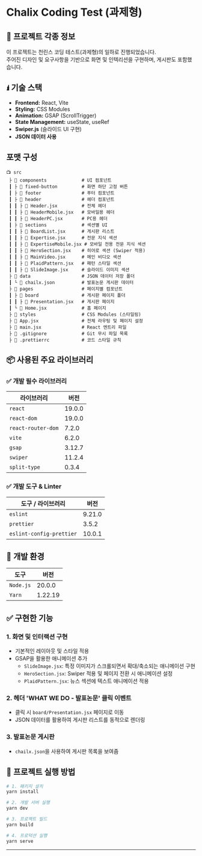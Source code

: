 # Chalix Coding Test (과제형)

## 📌 프로젝트 각종 정보
이 프로젝트는 천린스 코딩 테스트(과제형)의 일하로 진행되었습니다.  
주어진 디자인 및 요구사항을 기반으로 화면 및 인텍리션을 구현하며, 게시판도 포함했습니다.

## 🖠 기술 스택
- **Frontend:** React, Vite
- **Styling:** CSS Modules
- **Animation:** GSAP (ScrollTrigger)
- **State Management:** useState, useRef
- **Swiper.js** (슬라이드 UI 구현)
- **JSON 데이터 사용**

## 포맷 구성
```
📺 src
 ├ 📂 components             # UI 컴포넌트
 ┃ ├ 📂 fixed-button         # 화면 하단 고정 버튼
 ┃ ├ 📂 footer               # 푸터 컴포넌트
 ┃ ├ 📂 header               # 헤더 컴포넌트
 ┃ ┃ ├ 📄 Header.jsx         # 전체 헤더
 ┃ ┃ ├ 📄 HeaderMobile.jsx   # 모바일용 헤더
 ┃ ┃ ├ 📄 HeaderPC.jsx       # PC용 헤더
 ┃ ├ 📂 sections             # 섹션별 UI
 ┃ ┃ ├ 📄 BoardList.jsx      # 게시판 리스트
 ┃ ┃ ├ 📄 Expertise.jsx      # 전문 지식 섹션
 ┃ ┃ ├ 📄 ExpertiseMobile.jsx # 모바일 전용 전문 지식 섹션
 ┃ ┃ ├ 📄 HeroSection.jsx    # 히어로 섹션 (Swiper 적용)
 ┃ ┃ ├ 📄 MainVideo.jsx      # 메인 비디오 섹션
 ┃ ┃ ├ 📄 PlaidPattern.jsx   # 패턴 스타일 섹션
 ┃ ┃ ├ 📄 SlideImage.jsx     # 슬라이드 이미지 섹션
 ├ 📂 data                   # JSON 데이터 저장 폴더
 ┃ └ 📄 chailx.json          # 발표논문 게시판 데이터
 ├ 📂 pages                  # 페이지별 컴포넌트
 ┃ ├ 📂 board                # 게시판 페이지 폴더
 ┃ ┃ ├ 📄 Presentation.jsx   # 게시판 페이지
 ┃ └ 📄 Home.jsx             # 홈 페이지
 ├ 📂 styles                 # CSS Modules (스타일링)
 ├ 📄 App.jsx                # 전체 라우팅 및 페이지 설정
 ├ 📄 main.jsx               # React 엔트리 파일
 ├ 📄 .gitignore             # Git 무시 파일 목록
 ├ 📄 .prettierrc            # 코드 스타일 규칙
```

## 📦 사용된 주요 라이브러리

### ✅ 개발 필수 라이브러리

| 라이브러리          | 버전   |
| ------------------- | ------ |
| `react`             | 19.0.0 |
| `react-dom`         | 19.0.0 |
| `react-router-dom`  | 7.2.0  |
| `vite`              | 6.2.0  |
| `gsap`              | 3.12.7 |
| `swiper`            | 11.2.4 |
| `split-type`        | 0.3.4  |

### ✅ 개발 도구 & Linter

| 도구 / 라이브러리    | 버전   |
| -------------------- | ------ |
| `eslint`             | 9.21.0 |
| `prettier`           | 3.5.2  |
| `eslint-config-prettier` | 10.0.1 |

## 🔧 개발 환경

| 도구      | 버전    |
| --------- | ------- |
| `Node.js` | 20.0.0  |
| `Yarn`    | 1.22.19 |

## ✅ 구현한 기능
### 1. 화면 및 인터랙션 구현
- 기본적인 레이아웃 및 스타일 적용
- GSAP을 활용한 애니메이션 추가
  - `SlideImage.jsx`: 특정 이미지가 스크롤되면서 확대/축소되는 애니메이션 구현
  - `HeroSection.jsx`: Swiper 적용 및 페이지 전환 시 애니메이션 설정
  - `PlaidPattern.jsx`: 뉴스 섹션에 텍스트 애니메이션 적용

### 2. 헤더 'WHAT WE DO - 발표논문' 클릭 이벤트
- 클릭 시 `board/Presentation.jsx` 페이지로 이동
- JSON 데이터를 활용하여 게시판 리스트를 동적으로 렌더링

### 3. 발표논문 게시판
- `chailx.json`을 사용하여 게시판 목록을 보여줌


## 🚀 프로젝트 실행 방법

```bash
# 1. 패키지 설치
yarn install

# 2. 개발 서버 실행
yarn dev

# 3. 프로젝트 빌드
yarn build

# 4. 프로덕션 실행
yarn serve
```

---
